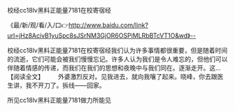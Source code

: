 校经cc18lv黑料正能量7181在校寄宿经

《最/新/观/看/入/口👉http://www.baidu.com/link?url=jHz8AcivB1yuSpc8sJSrNM3GjOR6OSPiMLRbBTcVT1O&wd》--

校经cc18lv黑料正能量7181在校寄宿经我们认为许多事情都很重要，但是随着时间的流逝，它们可能会被我们慢慢忘记。许多人认为我们是令人难忘的，但他们可以伴随着情感的传递，而我们在我们的思想和夜晚中与我们同在。逐渐走开。这...【阅读全文】
　　外婆激烈反对。见我进去，就向我嚷了起来。晓峰，你去跟医生讲，我不开刀了。拆线——回家。





所见cc18lv黑料正能量7181做力所能见

